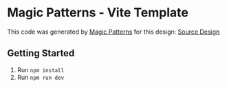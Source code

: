# Magic Patterns - Vite Template

This code was generated by [Magic Patterns](https://magicpatterns.com) for this design: [Source Design](https://magicpatterns.com/c/5anefkvqpokazfytf4zcsj)

## Getting Started

1. Run `npm install`
2. Run `npm run dev`
